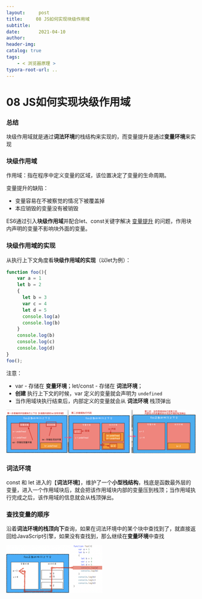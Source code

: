 ```yaml
---
layout:     post
title:     08 JS如何实现块级作用域
subtitle:  
date:       2021-04-10
author:     
header-img: 
catalog: true
tags:
    - < 浏览器原理 >
typora-root-url: ..
---
```



# 08 JS如何实现块级作用域

### 总结
块级作用域就是通过**词法环境**的栈结构来实现的，而变量提升是通过**变量环境**来实现

### 块级作用域

作用域：指在程序中定义变量的区域，该位置决定了变量的生命周期。

变量提升的缺陷：
-   变量容易在不被察觉的情况下被覆盖掉
-   本应销毁的变量没有被销毁

ES6通过引入**块级作用域**并配合let、const关键字解决 <u>变量提升</u> 的问题，作用块内声明的变量不影响块外面的变量。

### 块级作用域的实现
从执行上下文角度看**块级作用域的实现**（以let为例）：
```javascript
function foo(){
    var a = 1
    let b = 2
    {
      let b = 3
      var c = 4
      let d = 5
      console.log(a)
      console.log(b)
    }
    console.log(b) 
    console.log(c)
    console.log(d)
}   
foo();
```
注意： 

- var - 存储在 **变量环境**；let/const - 存储在 **词法环境**；
- **创建** 执行上下文的时候，var 定义的变量就会声明为 `undefined`
- 当作用域块执行结束后，内部定义的变量就会从 **词法环境** 栈顶弹出

![image-20210410195713644](/../img/assets_2019/image-20210410195713644.png)

### 词法环境
const 和 let 进入的【**词法环境**】，维护了一个**小型栈结构**，栈底是函数最外层的变量，进入一个作用域块后，就会把该作用域块内部的变量压到栈顶；当作用域执行完成之后，该作用域的信息就会从栈顶弹出。

### 查找变量的顺序
沿着**词法环境的栈顶向下**查询，如果在词法环境中的某个块中查找到了，就直接返回给JavaScript引擎，如果没有查找到，那么继续在**变量环境**中查找

<img src="/../img/assets_2019/image-20210410195802828.png" alt="image-20210410195802828" style="zoom:25%;" />
